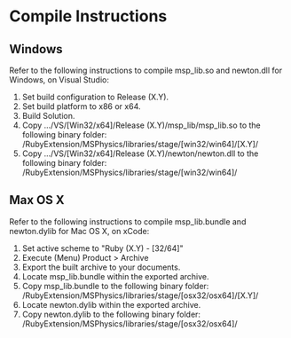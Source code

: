 # Compile Instructions

## Windows
Refer to the following instructions to compile msp_lib.so and newton.dll for Windows, on Visual Studio:

1. Set build configuration to Release (X.Y).
2. Set build platform to x86 or x64.
2. Build Solution.
3. Copy .../VS/[Win32/x64]/Release (X.Y)/msp_lib/msp_lib.so
   to the following binary folder:
   /RubyExtension/MSPhysics/libraries/stage/[win32/win64]/[X.Y]/
4. Copy .../VS/[Win32/x64]/Release (X.Y)/newton/newton.dll
   to the following binary folder:
   /RubyExtension/MSPhysics/libraries/stage/[win32/win64]/

## Max OS X
Refer to the following instructions to compile msp_lib.bundle and newton.dylib for Mac OS X, on xCode:

1. Set active scheme to "Ruby (X.Y) - [32/64]"
2. Execute (Menu) Product > Archive
3. Export the built archive to your documents.
4. Locate msp_lib.bundle within the exported archive.
5. Copy msp_lib.bundle to the following binary folder:
   /RubyExtension/MSPhysics/libraries/stage/[osx32/osx64]/[X.Y]/
6. Locate newton.dylib within the exported archive.
7. Copy newton.dylib to the following binary folder:
   /RubyExtension/MSPhysics/libraries/stage/[osx32/osx64]/
